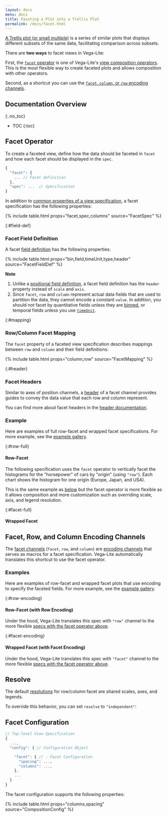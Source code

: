 ```yaml
---
layout: docs
menu: docs
title: Faceting a Plot into a Trellis Plot
permalink: /docs/facet.html
---
```


[A Trellis plot (or small multiple)](https://en.wikipedia.org/wiki/Small_multiple) is a series of similar plots that displays different subsets of the same data, facilitating comparison across subsets.

There are **two ways** to facet views in Vega-Lite:

First, the [`facet` operator](#facet-operator) is one of Vega-Lite's [view composition operators](composition.html). This is the most flexible way to create faceted plots and allows composition with other operators.

Second, as a shortcut you can use the [`facet`, `column`, or `row` encoding channels](#facet-channels).

## Documentation Overview

{:.no_toc}

<!-- prettier-ignore -->
- TOC
{:toc}

## Facet Operator

To create a faceted view, define how the data should be faceted in `facet` and how each facet should be displayed in the `spec`.

```js
{
  "facet": {
    ... // Facet definition
  },
  "spec": ...  // Specification
}
```

In addition to [common properties of a view specification](spec.html#common), a facet specification has the following properties:

{% include table.html props="facet,spec,columns" source="FacetSpec" %}

{:#field-def}

### Facet Field Definition

A facet [field definition](encoding.html#field-def) has the following properties:

{% include table.html props="bin,field,timeUnit,type,header" source="FacetFieldDef" %}

**Note**

1. Unlike a [positional field definition](https://vega.github.io/vega-lite/docs/encoding.html#position-field-def), a facet field definition has the `header` property instead of `scale` and `axis`.
2. Since `facet`, `row` and `column` represent actual data fields that are used to partition the data, they cannot encode a constant `value`. In addition, you should not facet by quantitative fields unless they are [binned](bin.html), or temporal fields unless you use [`timeUnit`](timeunit.html).

{:#mapping}

### Row/Column Facet Mapping

The `facet` property of a faceted view specification describes mappings between `row` and `column` and their field definitions:

{% include table.html props="column,row" source="FacetMapping" %}

{:#header}

### Facet Headers

Similar to axes of position channels, a [header](header.html) of a facet channel provides guides to convey the data value that each row and column represent.

You can find more about facet headers in the [header documentation](header.html).

### Example

Here are examples of full row-facet and wrapped facet specifications. For more example, see the [example gallery]({{site.baseurl}}/examples/#trellis).

{:#row-full}

#### Row-Facet

The following specification uses the `facet` operator to vertically facet the histograms for the "horsepower" of cars by "origin" (using `"row"`). Each chart shows the histogram for one origin (Europe, Japan, and USA).

<span class="vl-example" data-dir="normalized" data-name="trellis_bar_histogram_normalized"></span>

This is the same example as [below](#row-encoding) but the facet operator is more flexible as it allows composition and more customization such as overriding scale, axis, and legend resolution.

{:#facet-full}

#### Wrapped Facet

<span class="vl-example" data-name="trellis_barley"></span>

## Facet, Row, and Column Encoding Channels

The [facet channels](encoding.html#facet) (`facet`, `row`, and `column`) are [encoding channels](encoding.html#channels) that serves as macros for a facet specification. Vega-Lite automatically translates this shortcut to use the facet operator.

### Examples

Here are examples of row-facet and wrapped facet plots that use encoding to specify the faceted fields. For more example, see the [example gallery]({{site.baseurl}}/examples/#trellis).

{:#row-encoding}

#### Row-Facet (with Row Encoding)

<span class="vl-example" data-name="trellis_bar_histogram"></span>

Under the hood, Vega-Lite translates this spec with `"row"` channel to the more flexible [specs with the facet operator above](#row-full).

{:#facet-encoding}

#### Wrapped Facet (with Facet Encoding)

<span class="vl-example" data-name="trellis_barley"></span>

Under the hood, Vega-Lite translates this spec with `"facet"` channel to the more flexible [specs with the facet operator above](#facet-full).

## Resolve

The default [resolutions](resolve.html) for row/column facet are shared scales, axes, and legends.

To override this behavior, you can set `resolve` to `"independent"`:

<span class="vl-example" data-name="trellis_barley_independent"></span>

## Facet Configuration

```js
// Top-level View Specification
{
  ...,
  "config": { // Configuration Object

    "facet": { // - Facet Configuration
      "spacing": ...,
      "columns": ...,
    },
    ...
  }
}
```

The facet configuration supports the following properties:

{% include table.html props="columns,spacing" source="CompositionConfig" %}

